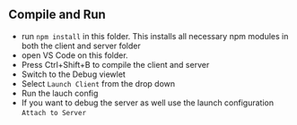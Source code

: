 ## Compile and Run

- run `npm install` in this folder. This installs all necessary npm modules in both the client and server folder
- open VS Code on this folder.
- Press Ctrl+Shift+B to compile the client and server
- Switch to the Debug viewlet
- Select `Launch Client` from the drop down
- Run the lauch config
- If you want to debug the server as well use the launch configuration `Attach to Server`